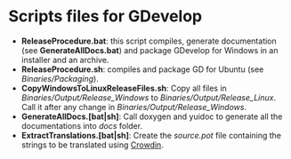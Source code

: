 # Scripts files for GDevelop

* **ReleaseProcedure.bat**: this script compiles, generate documentation \(see **GenerateAllDocs.bat**\) and package GDevelop for Windows in an installer and an archive.
* **ReleaseProcedure.sh**: compiles and package GD for Ubuntu \(see _Binaries/Packaging_\).
* **CopyWindowsToLinuxReleaseFiles.sh**: Copy all files in _Binaries/Output/Release\_Windows_ to _Binaries/Output/Release\_Linux_. Call it after any change in _Binaries/Output/Release\_Windows_.
* **GenerateAllDocs.\[bat\|sh\]**: Call doxygen and yuidoc to generate all the documentations into _docs_ folder.
* **ExtractTranslations.\[bat\|sh\]**: Create the _source.pot_ file containing the strings to be translated using [Crowdin](https://crowdin.com/project/gdevelop).

